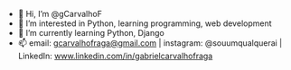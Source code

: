 - 👋 Hi, I’m @gCarvalhoF
- 👀 I’m interested in Python, learning programming, web development
- 🌱 I’m currently learning Python, Django
- 📫 email: gcarvalhofraga@gmail.com | instagram: @souumqualquerai | LinkedIn: www.linkedin.com/in/gabrielcarvalhofraga

<!---
gCarvalhoF/gCarvalhoF is a ✨ special ✨ repository because its `README.md` (this file) appears on your GitHub profile.
You can click the Preview link to take a look at your changes.
--->
